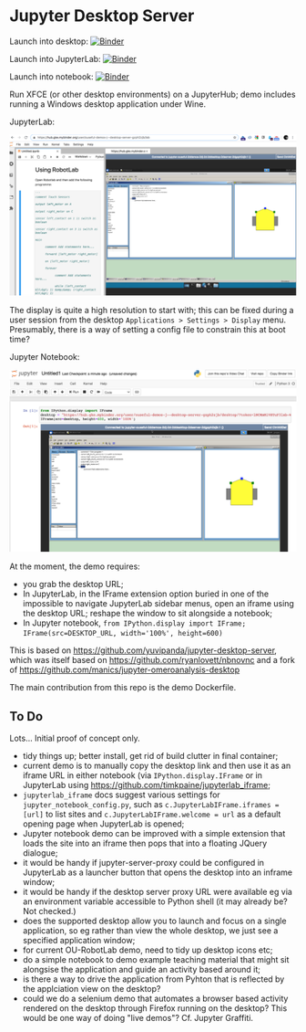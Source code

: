 # Jupyter Desktop Server

Launch into desktop: [![Binder](https://mybinder.org/badge_logo.svg)](https://mybinder.org/v2/gh/ouseful-demos/jupyter-desktop-server/robotlab?urlpath=desktop)

Launch into JupyterLab: [![Binder](https://mybinder.org/badge_logo.svg)](https://mybinder.org/v2/gh/ouseful-demos/jupyter-desktop-server/robotlab?urlpath=lab)

Launch into notebook: [![Binder](https://mybinder.org/badge_logo.svg)](https://mybinder.org/v2/gh/ouseful-demos/jupyter-desktop-server/robotlab)


Run XFCE (or other desktop environments) on a JupyterHub; demo includes running a Windows desktop application under Wine.

JupyterLab:

![](JupyterLab_robotLab.png)

The display is quite a high resolution to start with; this can be fixed during a user session from the desktop `Applications > Settings > Display` menu. Presumably, there is a way of setting a config file to constrain this at boot time?

Jupyter Notebook:

![](Jupyter_Notebook_robotlab.png)

At the moment, the demo requires:

- you grab the desktop URL;
- In JupyterLab, in the IFrame extension option buried in one of the impossible to navigate JupyterLab sidebar menus, open an iframe using the desktop URL; reshape the window to sit alongside a notebook;
- In Jupyter notebook, `from IPython.display import IFrame; IFrame(src=DESKTOP_URL, width='100%', height=600)`

This is based on https://github.com/yuvipanda/jupyter-desktop-server, which was itself based on https://github.com/ryanlovett/nbnovnc and a fork of https://github.com/manics/jupyter-omeroanalysis-desktop

The main contribution from this repo is the demo Dockerfile.

## To Do

Lots... Initial proof of concept only.

- tidy things up; better install, get rid of build clutter in final container;
- current demo is to manually copy the desktop link and then use it as an iframe URL in either notebook (via `IPython.display.IFrame` or in JupyterLab using https://github.com/timkpaine/jupyterlab_iframe;
- `jupyterlab_iframe` docs suggest various settings for `jupyter_notebook_config.py`, such as `c.JupyterLabIFrame.iframes = [url]` to list sites and `c.JupyterLabIFrame.welcome = url` as a default opening page when JupyterLab is opened;
- Jupyter notebook demo can be improved with a simple extension that loads the site into an iframe then pops that into a floating JQuery dialogue;
- it would be handy if jupyter-server-proxy could be configured in JupyterLab as a launcher button that opens the desktop into an inframe window;
- it would be handy if the desktop server proxy URL were available eg via an environment variable accessible to Python shell (it may already be? Not checked.)
- does the supported desktop allow you to launch and focus on a single application, so eg rather than view the whole desktop, we just see a specified application window;
- for current OU-RobotLab demo, need to tidy up desktop icons etc;
- do a simple notebook to demo example teaching material that might sit alongsise the application and guide an activity based around it;
- is there a way to drive the application from Pyhton that is reflected by the applciation view on the desktop?
- could we do a selenium demo that automates a browser based activity rendered on the desktop through Firefox running on the desktop? This would be one way of doing "live demos"? Cf. Jupyter Graffiti.
